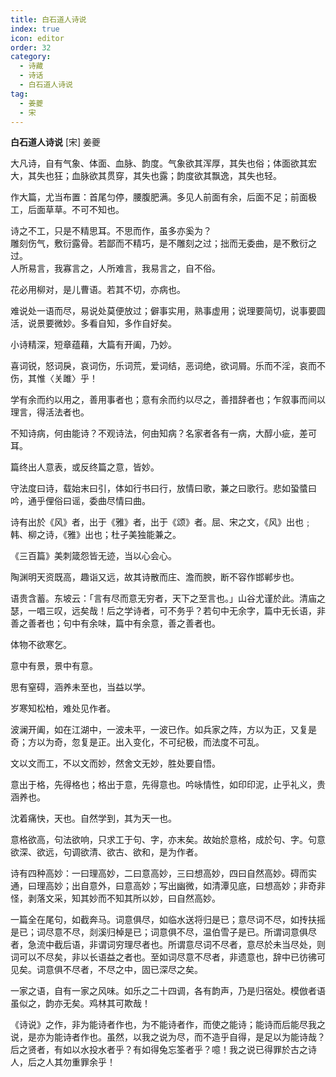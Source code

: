 ```yaml
---
title: 白石道人诗说
index: true
icon: editor
order: 32
category:
  - 诗藏
  - 诗话
  - 白石道人诗说
tag:
  - 姜夔
  - 宋
---
```


**白石道人诗说** [宋] 姜夔  

大凡诗，自有气象、体面、血脉、韵度。气象欲其浑厚，其失也俗；体面欲其宏大，其失也狂；血脉欲其贯穿，其失也露；韵度欲其飘逸，其失也轻。  

作大篇，尤当布置：首尾匀停，腰腹肥满。多见人前面有余，后面不足；前面极工，后面草草。不可不知也。  

诗之不工，只是不精思耳。不思而作，虽多亦奚为？  
雕刻伤气，敷衍露骨。若鄙而不精巧，是不雕刻之过；拙而无委曲，是不敷衍之过。  
人所易言，我寡言之，人所难言，我易言之，自不俗。  

花必用柳对，是儿曹语。若其不切，亦病也。  

难说处一语而尽，易说处莫便放过；僻事实用，熟事虚用；说理要简切，说事要圆活，说景要微妙。多看自知，多作自好矣。  

小诗精深，短章蕴藉，大篇有开阖，乃妙。  

喜词锐，怒词戾，哀词伤，乐词荒，爱词结，恶词绝，欲词屑。乐而不淫，哀而不伤，其惟〈关雎〉乎！  

学有余而约以用之，善用事者也；意有余而约以尽之，善措辞者也；乍叙事而间以理言，得活法者也。  

不知诗病，何由能诗？不观诗法，何由知病？名家者各有一病，大醇小疵，差可耳。  

篇终出人意表，或反终篇之意，皆妙。  

守法度曰诗，载始末曰引，体如行书曰行，放情曰歌，兼之曰歌行。悲如蛩螿曰吟，通乎俚俗曰谣，委曲尽情曰曲。  

诗有出於《风》者，出于《雅》者，出于《颂》者。屈、宋之文，《风》出也﹔韩、柳之诗，《雅》出也；杜子美独能兼之。  

《三百篇》美刺箴怨皆无迹，当以心会心。  

陶渊明天资既高，趣诣又远，故其诗散而庄、澹而腴，断不容作邯郸步也。  

语贵含蓄。东坡云：「言有尽而意无穷者，天下之至言也。」山谷尤谨於此。清庙之瑟，一唱三叹，远矣哉！后之学诗者，可不务乎？若句中无余字，篇中无长语，非善之善者也；句中有余味，篇中有余意，善之善者也。  

体物不欲寒乞。  

意中有景，景中有意。  

思有窒碍，涵养未至也，当益以学。  

岁寒知松柏，难处见作者。  

波澜开阖，如在江湖中，一波未平，一波已作。如兵家之阵，方以为正，又复是奇；方以为奇，忽复是正。出入变化，不可纪极，而法度不可乱。  

文以文而工，不以文而妙，然舍文无妙，胜处要自悟。  

意出于格，先得格也；格出于意，先得意也。吟咏情性，如印印泥，止乎礼义，贵涵养也。  

沈着痛快，天也。自然学到，其为天一也。  

意格欲高，句法欲响，只求工于句、字，亦末矣。故始於意格，成於句、字。句意欲深、欲远，句调欲清、欲古、欲和，是为作者。  

诗有四种高妙：一曰理高妙，二曰意高妙，三曰想高妙，四曰自然高妙。碍而实通，曰理高妙；出自意外，曰意高妙；写出幽微，如清潭见底，曰想高妙；非奇非怪，剥落文采，知其妙而不知其所以妙，曰自然高妙。  

一篇全在尾句，如截奔马。词意俱尽，如临水送将归是已；意尽词不尽，如抟扶摇是已；词尽意不尽，剡溪归棹是已；词意俱不尽，温伯雪子是已。所谓词意俱尽者，急流中截后语，非谓词穷理尽者也。所谓意尽词不尽者，意尽於未当尽处，则词可以不尽矣，非以长语益之者也。至如词尽意不尽者，非遗意也，辞中已彷彿可见矣。词意俱不尽者，不尽之中，固已深尽之矣。  

一家之语，自有一家之风味。如乐之二十四调，各有韵声，乃是归宿处。模倣者语虽似之，韵亦无矣。鸡林其可欺哉！  

《诗说》之作，非为能诗者作也，为不能诗者作，而使之能诗；能诗而后能尽我之说，是亦为能诗者作也。虽然，以我之说为尽，而不造乎自得，是足以为能诗哉？后之贤者，有如以水投水者乎？有如得兔忘筌者乎？噫！我之说已得罪於古之诗人，后之人其勿重罪余乎！  
